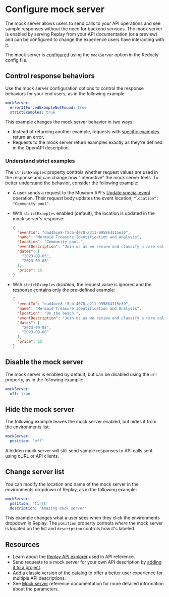 # Configure mock server

The mock server allows users to send calls to your API operations and see sample responses without the need for backend services.
The mock server is enabled by serving Replay from your API documentation (or a preview) and can be configured to change the experience users have interacting with it.

The mock server is [configured](../../config/mock-server.md) using the `mockServer` option in the Redocly config file.

## Control response behaviors

Use the mock server configuration options to control the response behaviors for your end users, as in the following example:

```yaml {% title="redocly.yaml" %}
mockServer:
  errorIfForcedExampleNotFound: true
  strictExamples: true
```

This example changes the mock server behavior in two ways:

- Instead of returning another example, requests with [specific examples](./try-apis-with-mock-server.md#return-a-specific-response-example) return an error.
- Requests to the mock server return examples exactly as they're defined in the OpenAPI description.

### Understand strict examples

The `strictExamples` property controls whether request values are used in the response and can change how "interactive" the mock server feels.
To better understand the behavior, consider the following example:

- A user sends a request to the Museum API's [Update special event](https://redocly.com/demo/openapi/museum-api/events/updatespecialevent) operation.
Their request body updates the event location, `"location": "Community pool"`.

- With `strictExamples` enabled (default), the location is updated in the mock server's response:
    ```json
    {
      "eventId": "dad4bce8-f5cb-4078-a211-995864315e39",
      "name": "Mermaid Treasure Identification and Analysis",
      "location": "Community pool.",
      "eventDescription": "Join us as we review and classify a rare collection of 20 thingamabobs, gadgets, gizmos, whoosits, and whatsits, kindly donated by Ariel.",
      "dates": [
        "2023-09-05",
        "2023-09-08"
      ],
      "price": 15
    }
    ```
- With `strictExamples` _disabled_, the request value is ignored and the response contains only the pre-defined example:
    ```json
    {
      "eventId": "dad4bce8-f5cb-4078-a211-995864315e39",
      "name": "Mermaid Treasure Identification and Analysis",
      "location": "On the beach.",
      "eventDescription": "Join us as we review and classify a rare collection of 20 thingamabobs, gadgets, gizmos, whoosits, and whatsits, kindly donated by Ariel.",
      "dates": [
        "2023-09-05",
        "2023-09-08"
      ],
      "price": 15
    }
    ```

## Disable the mock server

The mock server is enabled by default, but can be disabled using the `off` property, as in the following example:

```yaml {% title="redocly.yaml" %}
mockServer:
  off: true
```

## Hide the mock server

The following example leaves the mock server enabled, but hides it from the environments list:

```yaml {% title="redocly.yaml" %}
mockServer:
  position: 'off'
```

A hidden mock server will still send sample responses to API calls sent using cURL or API clients.

## Change server list

You can modify the location and name of the mock server in the environments dropdown of Replay, as in the following example:

```yaml {% title="redocly.yaml" %}
mockServer:
  position: 'first'
  description: 'Amazing mock server'
```

This example changes what a user sees when they click the environments dropdown in Replay.
The `position` property controls _where_ the mock server is located on the list and `description` controls how it's labeled.

## Resources

- Learn about the [Replay API explorer](../../setup/concepts/replay.md) used in API reference.
- Send requests to a mock server for your own API description by [adding it to a project](./add-openapi-docs.md).
- [Add a classic version of the catalog](./add-classic-catalog.md) to offer a better user experience for multiple API descriptions.
- See [Mock server](../../config/mock-server.md) reference documentation for more detailed information about the parameters.
